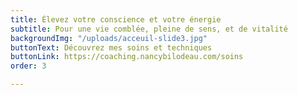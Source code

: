 ```yaml
---
title: Élevez votre conscience et votre énergie
subtitle: Pour une vie comblée, pleine de sens, et de vitalité
backgroundImg: "/uploads/acceuil-slide3.jpg"
buttonText: Découvrez mes soins et techniques
buttonLink: https://coaching.nancybilodeau.com/soins
order: 3

---
```

